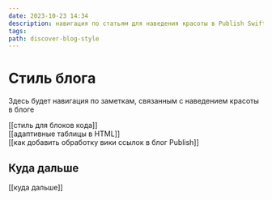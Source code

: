 ```yaml
---
date: 2023-10-23 14:34
description: навигация по статьям для наведения красоты в Publish Swift блоге
tags: 
path: discover-blog-style
---
```

# Стиль блога
Здесь будет навигация по заметкам, связанным с наведением красоты в блоге

[[стиль для блоков кода]]   
[[адаптивные таблицы в HTML]]  
[[как добавить обработку вики ссылок в блог Publish]]  


## Куда дальше
[[куда дальше]]


